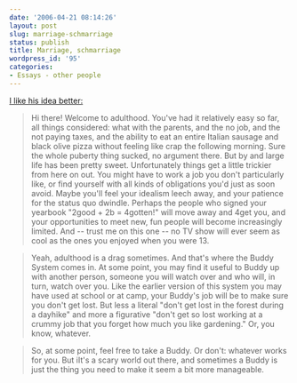 ```yaml
---
date: '2006-04-21 08:14:26'
layout: post
slug: marriage-schmarriage
status: publish
title: Marriage, schmarriage
wordpress_id: '95'
categories:
- Essays - other people
---
```


[I like his idea better:](http://www.defectiveyeti.com/archives/001649.html)


> Hi there! Welcome to adulthood. You've had it relatively easy so far, all things considered: what with the parents, and the no job, and the not paying taxes, and the ability to eat an entire Italian sausage and black olive pizza without feeling like crap the following morning. Sure the whole puberty thing sucked, no argument there. But by and large life has been pretty sweet.
> Unfortunately things get a little trickier from here on out. You might have to work a job you don't particularly like, or find yourself with all kinds of obligations you'd just as soon avoid. Maybe you'll feel your idealism leech away, and your patience for the status quo dwindle. Perhaps the people who signed your yearbook "2good + 2b = 4gotten!" will move away and 4get you, and your opportunities to meet new, fun people will become increasingly limited. And -- trust me on this one -- no TV show will ever seem as cool as the ones you enjoyed when you were 13.

> Yeah, adulthood is a drag sometimes. And that's where the Buddy System comes in. At some point, you may find it useful to Buddy up with another person, someone you will watch over and who will, in turn, watch over you. Like the earlier version of this system you may have used at school or at camp, your Buddy's job will be to make sure you don't get lost. But less a literal "don't get lost in the forest during a dayhike" and more a figurative "don't get so lost working at a crummy job that you forget how much you like gardening." Or, you know, whatever.

> So, at some point, feel free to take a Buddy. Or don't: whatever works for you. But iIt's a scary world out there, and sometimes a Buddy is just the thing you need to make it seem a bit more manageable.
